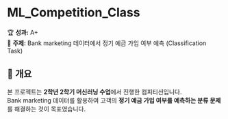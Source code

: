 # ML_Competition_Class

🏆 **성과:** A+  
📌 **주제:** Bank marketing 데이터에서 정기 예금 가입 여부 예측 (Classification Task)  

## 📌 개요  
본 프로젝트는 **2학년 2학기 머신러닝 수업**에서 진행한 컴피티션입니다.  
Bank marketing 데이터를 활용하여 고객의 **정기 예금 가입 여부를 예측하는 분류 문제**를 해결하는 것이 목표였습니다.  

